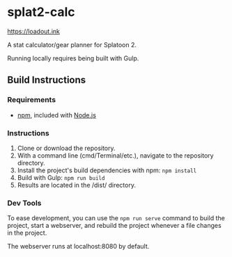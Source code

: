 # splat2-calc
<https://loadout.ink>

A stat calculator/gear planner for Splatoon 2.

Running locally requires being built with Gulp.

## Build Instructions
### Requirements
* [npm](https://www.npmjs.com/), included with [Node.js](https://nodejs.org/en/download/)

### Instructions
1. Clone or download the repository.
2. With a command line (cmd/Terminal/etc.), navigate to the repository directory.
3. Install the project's build dependencies with npm: `npm install`
4. Build with Gulp: `npm run build`
5. Results are located in the /dist/ directory.

### Dev Tools

To ease development, you can use the `npm run serve` command 
to build the project, start a webserver, and rebuild the project whenever
a file changes in the project.

The webserver runs at localhost:8080 by default.
